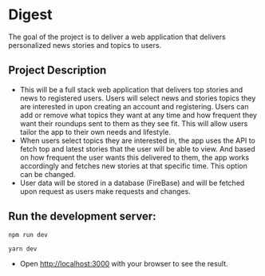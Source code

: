 # Digest

The goal of the project is to deliver a web application that delivers personalized news stories and topics to users.

## Project Description

- This will be a full stack web application that delivers top stories and news to registered users. Users will select news and stories topics they are interested in upon creating an account and registering. Users can add or remove what topics they want at any time and how frequent they want their roundups sent to them as they see fit. This will allow users tailor the app to their own needs and lifestyle. 
- When users select topics they are interested in, the app uses the API to fetch top and latest stories that the user will be able to view. And based on how frequent the user wants this delivered to them, the app works accordingly and fetches new stories at that specific time. This option can be changed.
- User data will be stored in a database (FireBase) and will be fetched upon request as users make requests and changes.


## Run the development server:

```bash
npm run dev
```
```
yarn dev
```

- Open [http://localhost:3000](http://localhost:3000) with your browser to see the result.
